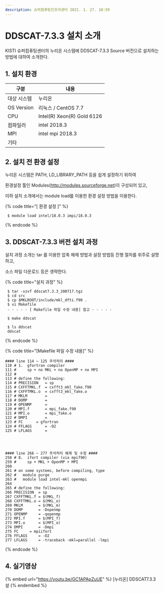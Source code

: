 ```yaml
---
description: 슈퍼컴퓨팅인프라센터 2021. 1. 27. 10:59
---
```


# DDSCAT-7.3.3 설치 소개

KISTI 슈퍼컴퓨팅센터의 누리온 시스템에 DDSCAT-7.3.3 Source 버전으로 설치하는 방법에 대하여 소개한다.

&#x20;

## **1. 설치 환경**

|  **구분**      | **내용**                      |
| ------------ | --------------------------- |
|  대상 시스템      |  누리온                        |
|  OS Version  |  리눅스 / CentOS 7.7           |
|  CPU         |  Intel(R) Xeon(R) Gold 6126 |
|  컴파일러        |  intel 2018.3               |
|  MPI         |  intel mpi 2018.3           |
|  기타          |                             |

&#x20;

## **2. 설치 전 환경 설정**

누리온 시스템은 PATH, LD\_LIBRARY\_PATH 등을 쉽게 설정하기 위하여&#x20;

환경설정 툴인 Modules(http://modules.sourceforge.net)이 구성되어 있고,

&#x20;

이하 설치 소개에서는 module load를 이용한 환경 설정 방법을 이용한다.

&#x20;

{% code title="[ 환경 설정 ]" %}
```
 $ module load intel/18.0.3 impi/18.0.3
```
{% endcode %}



## **3. DDSCAT-7.3.3 버전 설치 과정**

&#x20;설치 과정 소개는 tar 를 이용한 압축 해제 방법과 설정 방법등 진행 절차를 위주로 설명하고,

&#x20;소스 파일 다운로드 등은 생략한다.  &#x20;

{% code title="설치 과정" %}
```
 $ tar -xzvf ddscat7.3.3_200717.tgz
 $ cd src
 $ cp $MKLROOT/include/mkl_dfti.f90 .
 $ vi Makefile
 - - - - - [ Makefile 파일 수정 내용] 참고 - - - - -
 
 $ make ddscat
 
 $ ls ddscat
 ddscat
```
{% endcode %}

&#x20;

{% code title="[Makefile 파일 수정 내용]" %}
```
#### line 114 ~ 125 주석처리 ####
110 # 1.  gfortran compiler
111 #     sp + no MKL + no OpenMP + no MPI
112 #
113 # define the following:
114 # PRECISION   = sp
115 # CXFFTMKL.f  = cxfft3_mkl_fake.f90
116 # CXFFTMKL.o  = cxfft3_mkl_fake.o
117 # MKLM        =
118 # DOMP        =
119 # OPENMP      =
120 # MPI.f       = mpi_fake.f90
121 # MPI.o       = mpi_fake.o
122 # DMPI        =
123 # FC      = gfortran
124 # FFLAGS      = -O2
125 # LFLAGS      =




#### line 266 ~ 277 주석처리 해제 및 수정 ####
258 # 8.  ifort compiler (via mpif90)
259 #     sp + MKL + OpenMP + MPI
260 
261 # on some systems, before compiling, type
262 #   module purge
263 #   module load intel-mkl openmpi
264 
265 # define the following:
266 PRECISION  = sp
267 CXFFTMKL.f = $(MKL_f)
268 CXFFTMKL.o = $(MKL_o)
269 MKLM       = $(MKL_m)
270 DOMP       = -Dopenmp
271 OPENMP     = -qopenmp
272 MPI.f      = $(MPI_f)
273 MPI.o      = $(MPI_o)
274 DMPI       = -Dmpi
275 FC     = mpiifort
276 FFLAGS     = -O2
277 LFLAGS     = -traceback -mkl=parallel -lmpi
```
{% endcode %}

## **4. 실기영상**

{% embed url="https://youtu.be/GC1APApZuUE" %}
\[누리온] DDSCAT7.3.3 설
{% endembed %}

&#x20;
